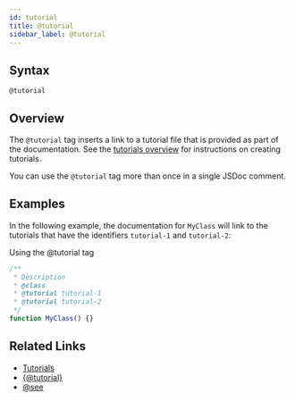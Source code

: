 ```yaml
---
id: tutorial
title: @tutorial
sidebar_label: @tutorial
---
```


## Syntax

`@tutorial`

## Overview

The `@tutorial` tag inserts a link to a tutorial file that is provided as part of the documentation. See the [tutorials overview](../about/tutorials.md) for instructions on creating tutorials.

You can use the `@tutorial` tag more than once in a single JSDoc comment.

## Examples

In the following example, the documentation for `MyClass` will link to the tutorials that have the identifiers `tutorial-1` and `tutorial-2`:

Using the @tutorial tag

```js
/**
 * Description
 * @class
 * @tutorial tutorial-1
 * @tutorial tutorial-2
 */
function MyClass() {}
```

## Related Links

- [Tutorials](../about/tutorials.md)
- [{@tutorial}](./inline-tutorial.md)
- [@see](./see.md)
